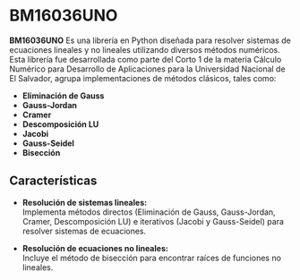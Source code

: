 # BM16036UNO

**BM16036UNO** Es una librería en Python diseñada para resolver sistemas de ecuaciones lineales y no lineales utilizando diversos métodos numéricos. Esta librería fue desarrollada como parte del Corto 1 de la materia Cálculo Numérico para Desarrollo de Aplicaciones para la Universidad Nacional de El Salvador, agrupa implementaciones de métodos clásicos, tales como:

- **Eliminación de Gauss**
- **Gauss-Jordan**
- **Cramer**
- **Descomposición LU**
- **Jacobi**
- **Gauss-Seidel**
- **Bisección**

## Características

- **Resolución de sistemas lineales:**  
  Implementa métodos directos (Eliminación de Gauss, Gauss-Jordan, Cramer, Descomposición LU) e iterativos (Jacobi y Gauss-Seidel) para resolver sistemas de ecuaciones.

- **Resolución de ecuaciones no lineales:**  
  Incluye el método de bisección para encontrar raíces de funciones no lineales.



